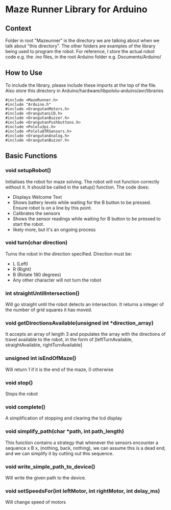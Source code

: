Maze Runner Library for Arduino
========================

Context
--------------
Folder in root "Mazeunner" is the directory we are talking about when we talk about "this directory". The other folders are examples of the library being used to program the robot. For reference, I store the actual robot code e.g. the .ino files, in the root Arduino folder e.g. Documents/Arduino/

How to Use
---------------

To include the library, please include these imports at the top of the file. Also store this directory in Arduino/hardware/libpololu-arduino/avr/libraries

	#include <MazeRunner.h>
	#include "Arduino.h"
	#include <OrangutanMotors.h>
	#include <OrangutanLCD.h>
	#include <OrangutanBuzzer.h>
	#include <OrangutanPushbuttons.h>
	#include <Pololu3pi.h>
	#include <PololuQTRSensors.h>
	#include <OrangutanAnalog.h>
	#include <OrangutanBuzzer.h>

Basic Functions
---------------

### void setupRobot()
Initialises the robot for maze solving. The robot will not function correctly without it. It should be called in the setup() function. The code does:

- Displays Welcome Text
- Shows battery levels while waiting for the B button to be pressed. Ensure robot is on a line by this point. 
- Calibrates the sensors
- Shows the sensor readings while waiting for B button to be pressed to start the robot.
- likely more, but it's an ongoing process


### void turn(char direction)
Turns the robot in the direction specified. Direction must be:

- L (Left)
- R (Right)
- B (Rotate 180 degrees)
- Any other character will not turn the robot

### int straightUntilIntersection()
Will go straight until the robot detects an intersection. It returns a integer of the number of grid squares it has moved. 

### void getDirectionsAvailable(unsigned int \*direction_array)
It accepts an array of length 3 and populates the array with the directions of travel available to the robot, in the form of [leftTurnAvailable, straightAvailable, rightTurnAvailable]

### unsigned int isEndOfMaze()
Will return 1 if it is the end of the maze, 0 otherwise

### void stop()
Stops the robot

### void complete()
A simplification of stopping and clearing the lcd display

### void simplify_path(char \*path, int path_length)
This function contains a strategy that whenever the sensors encounter a sequence x B x, (nothing, back, nothing), we can assume this is a dead end, and we can simplify it by cutting out this sequence.


### void write_simple_path_to_device()
Will write the given path to the device.

### void setSpeedsFor(int leftMotor, int rightMotor, int delay_ms)
Will change speed of motors
